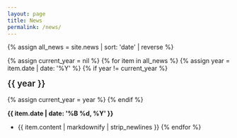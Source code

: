 ```yaml
---
layout: page
title: News
permalink: /news/
---
```


<style>
.page-title {
  font-size: 1.5rem !important;
  font-weight: 600;
  margin-bottom: 0.5rem !important;
}

.page-header {
  margin-bottom: 0.5rem !important;
}

.page-content {
  margin-top: 0 !important;
  padding-top: 0.5rem !important; /* reduce gap below title without moving title */
}

.page-content > *:first-child {
  margin-top: 0.1rem !important;
}

h2 {
  font-size: 1.2rem !important;
  font-weight: 600;
  margin-top: 0.25rem !important;
  margin-bottom: 1rem;
}
</style>

{% assign all_news = site.news | sort: 'date' | reverse %}

{% assign current_year = nil %}
{% for item in all_news %}
  {% assign year = item.date | date: '%Y' %}
  {% if year != current_year %}
## {{ year }}
  {% assign current_year = year %}
  {% endif %}

**{{ item.date | date: '%B %d, %Y' }}**
- {{ item.content | markdownify | strip_newlines }}
{% endfor %}


